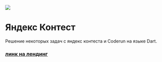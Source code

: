 ![](https://github.com/brntsv/screenshots_and_gifs/raw/main/yandex_contest_dart/header.png) 

# Яндекс Контест

 Решение некоторых задач с яндекс контеста и Coderun на языке Dart.  
 
 ### [линк на лендинг](https://yandex.ru/yaintern/algorithm-training_1)
